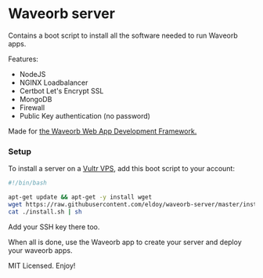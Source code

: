 # Waveorb server

Contains a boot script to install all the software needed to run Waveorb apps.

Features:

* NodeJS
* NGINX Loadbalancer
* Certbot Let's Encrypt SSL
* MongoDB
* Firewall
* Public Key authentication (no password)

Made for [the Waveorb Web App Development Framework.](https://waveorb.com)

### Setup

To install a server on a [Vultr VPS](https://vultr.com), add this boot script to your account:
```sh
#!/bin/bash

apt-get update && apt-get -y install wget
wget https://raw.githubusercontent.com/eldoy/waveorb-server/master/install.sh
cat ./install.sh | sh
```

Add your SSH key there too.

When all is done, use the Waveorb app to create your server and deploy your waveorb apps.

MIT Licensed. Enjoy!
